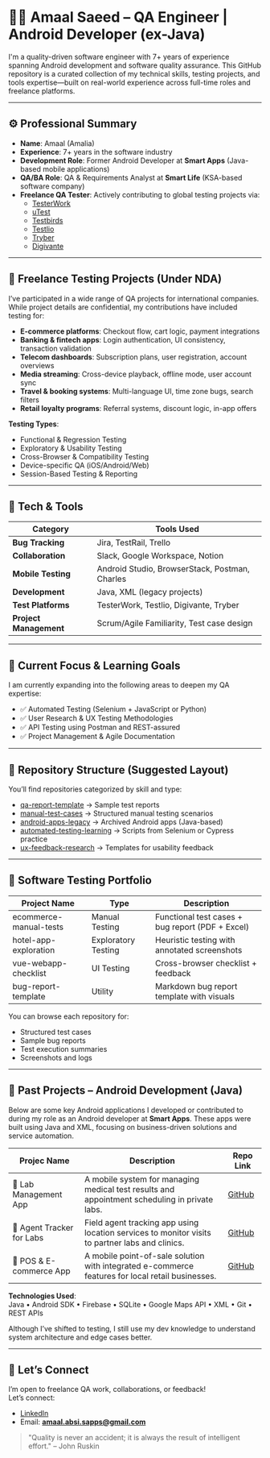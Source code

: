 # 👩‍💻 Amaal Saeed – QA Engineer | Android Developer (ex-Java)

I'm a quality-driven software engineer with 7+ years of experience spanning Android development and software quality assurance. This GitHub repository is a curated collection of my technical skills, testing projects, and tools expertise—built on real-world experience across full-time roles and freelance platforms.

---

## ⚙️ Professional Summary

- **Name**: Amaal (Amalia)
- **Experience**: 7+ years in the software industry
- **Development Role**: Former Android Developer at **Smart Apps** (Java-based mobile applications)
- **QA/BA Role**: QA & Requirements Analyst at **Smart Life** (KSA-based software company)
- **Freelance QA Tester**: Actively contributing to global testing projects via:
  - [TesterWork](https://testerwork.com)
  - [uTest](https://utest.com)
  - [Testbirds](https://testbirds.com)
  - [Testlio](https://testlio.com)
  - [Tryber](https://tryber.me)
  - [Digivante](https://www.digivante.com)

---

## 🧭 Freelance Testing Projects (Under NDA)

I’ve participated in a wide range of QA projects for international companies. While project details are confidential, my contributions have included testing for:

- **E-commerce platforms**: Checkout flow, cart logic, payment integrations
- **Banking & fintech apps**: Login authentication, UI consistency, transaction validation
- **Telecom dashboards**: Subscription plans, user registration, account overviews
- **Media streaming**: Cross-device playback, offline mode, user account sync
- **Travel & booking systems**: Multi-language UI, time zone bugs, search filters
- **Retail loyalty programs**: Referral systems, discount logic, in-app offers

**Testing Types**:
- Functional & Regression Testing  
- Exploratory & Usability Testing  
- Cross-Browser & Compatibility Testing  
- Device-specific QA (iOS/Android/Web)  
- Session-Based Testing & Reporting  

---

## 🧰 Tech & Tools

| Category            | Tools Used                                         |
|---------------------|----------------------------------------------------|
| **Bug Tracking**    | Jira, TestRail, Trello                             |
| **Collaboration**   | Slack, Google Workspace, Notion                    |
| **Mobile Testing**  | Android Studio, BrowserStack, Postman, Charles     |
| **Development**     | Java, XML (legacy projects)                        |
| **Test Platforms**  | TesterWork, Testlio, Digivante, Tryber             |
| **Project Management** | Scrum/Agile Familiarity, Test case design       |

---

## 🎯 Current Focus & Learning Goals

I am currently expanding into the following areas to deepen my QA expertise:

- ✅ Automated Testing (Selenium + JavaScript or Python)
- ✅ User Research & UX Testing Methodologies
- ✅ API Testing using Postman and REST-assured
- ✅ Project Management & Agile Documentation

---

## 📁 Repository Structure (Suggested Layout)

You’ll find repositories categorized by skill and type:

- [qa-report-template](./qa-report-template) → Sample test reports  
- [manual-test-cases](./manual-test-cases) → Structured manual testing scenarios  
- [android-apps-legacy](./android-projects) → Archived Android apps (Java-based)  
- [automated-testing-learning](./automated-testing-learning) → Scripts from Selenium or Cypress practice  
- [ux-feedback-research](./ux-feedback-research) → Templates for usability feedback  

---

## 🧪 Software Testing Portfolio

| Project Name             | Type               | Description                                      |
|--------------------------|--------------------|--------------------------------------------------|
| ecommerce-manual-tests   | Manual Testing     | Functional test cases + bug report (PDF + Excel) |
| hotel-app-exploration    | Exploratory Testing| Heuristic testing with annotated screenshots     |
| vue-webapp-checklist     | UI Testing         | Cross-browser checklist + feedback               |
| bug-report-template      | Utility            | Markdown bug report template with visuals        |

You can browse each repository for:
- Structured test cases
- Sample bug reports
- Test execution summaries
- Screenshots and logs

---

## 📱 Past Projects – Android Development (Java)

Below are some key Android applications I developed or contributed to during my role as an Android developer at **Smart Apps**. These apps were built using Java and XML, focusing on business-driven solutions and service automation.

| Projec Name                   | Description                                                                                   | Repo Link                                              |
|-------------------------------|-----------------------------------------------------------------------------------------------|--------------------------------------------------------|
| 🧪 Lab Management App        | A mobile system for managing medical test results and appointment scheduling in private labs.  | [GitHub](https://github.com/)|
| 📍 Agent Tracker for Labs     | Field agent tracking app using location services to monitor visits to partner labs and clinics.| [GitHub](https://github.com/AmaalSaeed/Lab-Marketing-Tracker)|
| 🛒 POS & E-commerce App      | A mobile point-of-sale solution with integrated e-commerce features for local retail businesses.| [GitHub](https://github.com/AmaalSaeed/Super-POS)|

**Technologies Used**:  
Java • Android SDK • Firebase • SQLite • Google Maps API • XML • Git • REST APIs

Although I’ve shifted to testing, I still use my dev knowledge to understand system architecture and edge cases better.

---

## 🤝 Let’s Connect

I’m open to freelance QA work, collaborations, or feedback!  
Let’s connect:

- [LinkedIn](https://linkedin.com/in/amaal-al-absi)
- Email: **amaal.absi.sapps@gmail.com**

> "Quality is never an accident; it is always the result of intelligent effort." – John Ruskin
